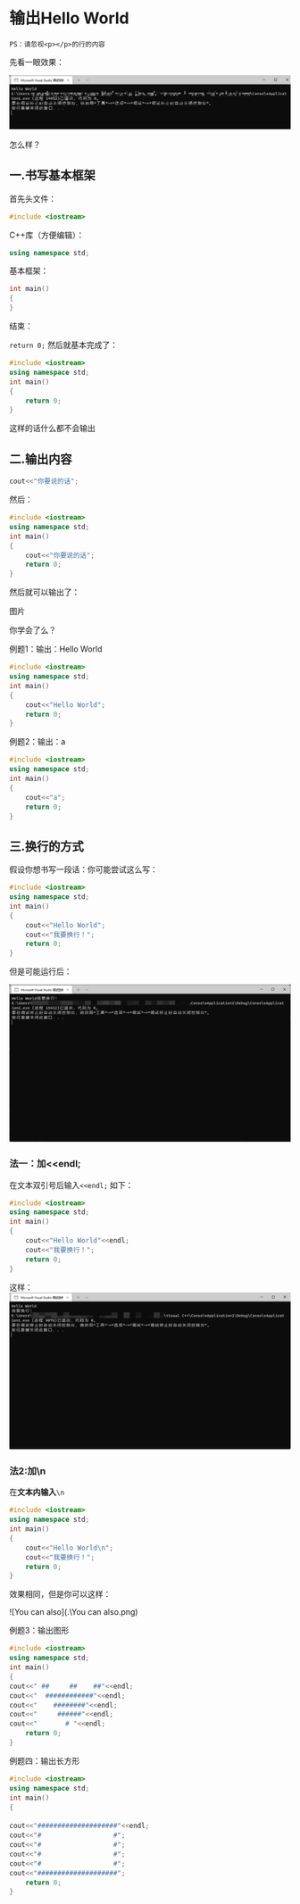 # 输出Hello World

`PS：请忽视<p></p>的行的内容`

先看一眼效果：

![终端](.\终端.png)

怎么样？

## 一.书写基本框架

首先头文件：

```c++
#include <iostream>
```

C++库（方便编辑）： 

```C++
using namespace std;
```
基本框架：

```c++
int main()
{
}
```
结束：

```return 0;```
然后就基本完成了：

```c++
#include <iostream>
using namespace std;
int main()
{
    return 0;
}
```

这样的话什么都不会输出

## 二.输出内容

```c++
cout<<"你要说的话";
```
然后：

```c++
#include <iostream>
using namespace std;
int main()
{
	cout<<"你要说的话";
    return 0;
}
```
然后就可以输出了：

图片

你学会了么？

例题1：输出：Hello World
```c++
#include <iostream>
using namespace std;
int main()
{
	cout<<"Hello World";
    return 0;
}
```
例题2：输出：a
```c++
#include <iostream>
using namespace std;
int main()
{
	cout<<"a";
	return 0;
}
```
## 三.换行的方式

假设你想书写一段话：你可能尝试这么写：


```c++
#include <iostream>
using namespace std;
int main()
{
    cout<<"Hello World";
	cout<<"我要换行！";
	return 0;
}
```
但是可能运行后：

![未换行输出](.\未换行输出.png)

### 法一：加<<endl;
在文本双引号后输入`<<endl;`
如下：

```c++
#include <iostream>
using namespace std;
int main()
{
    cout<<"Hello World"<<endl;
	cout<<"我要换行！";
	return 0;
}
```
这样：![换行输出](.\换行输出.png)

### 法2:加\n
在**文本内输入**`\n`
```c++
#include <iostream>
using namespace std;
int main()
{
    cout<<"Hello World\n";
	cout<<"我要换行！";
	return 0;
}
```
效果相同，但是你可以这样：

![You can also](.\You can also.png)

例题3：输出图形
```c++
#include <iostream>
using namespace std;
int main()
{
cout<<" ##     ##    ##"<<endl;
cout<<"  ############"<<endl;
cout<<"    ########"<<endl;
cout<<"     ######"<<endl;
cout<<"       # "<<endl;
    return 0;
}
```
例题四：输出长方形
```c++
#include <iostream>
using namespace std;
int main()
{

cout<<"####################"<<endl;
cout<<"#                  #";
cout<<"#                  #";
cout<<"#                  #";
cout<<"#                  #";
cout<<"####################";
    return 0;
}
```
> 
